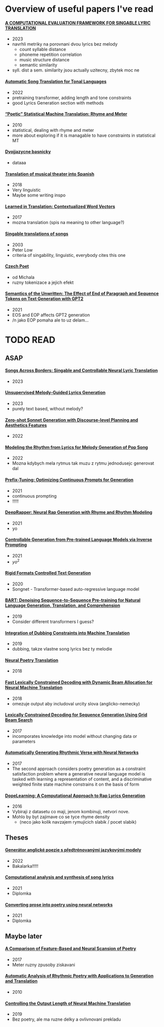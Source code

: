 # Overview of useful papers I've read

#### [A COMPUTATIONAL EVALUATION FRAMEWORK FOR SINGABLE LYRIC TRANSLATION](https://arxiv.org/abs/2308.13715)
- 2023
- navrhli metriky na porovnani dvou lyrics bez melody
    - count syllable distance
    - phoneme repetition correlation
    - music structure distance
    - semantic similarity
- syll. dist a sem. similarity jsou actually uzitecny, zbytek moc ne

#### [Automatic Song Translation for Tonal Languages](https://aclanthology.org/2022.findings-acl.60/)
- 2022
- pretraining transformer, adding length and tone constraints
- good Lyrics Generation section with methods

#### [“Poetic” Statistical Machine Translation: Rhyme and Meter](https://aclanthology.org/D10-1016/)
- 2010
- statistical, dealing with rhyme and meter
- more about exploring if it is managable to have constraints in statistical MT

#### [Dvojjazycne basnicky](https://www.vzjp.cz/verse.htm)
- dataaa

#### [Translation of musical theater into Spanish](https://repositori.upf.edu/bitstream/handle/10230/36040/Russell_2018.pdf?sequence=1&isAllowed=y)
- 2018
- Very linguistic
- Maybe some writing inspo

#### [Learned in Translation: Contextualized Word Vectors](https://proceedings.neurips.cc/paper_files/paper/2017/hash/20c86a628232a67e7bd46f76fba7ce12-Abstract.html)
- 2017
- mozna translation (spis na meaning to other language?)

#### [Singable translations of songs](https://www.tandfonline.com/doi/abs/10.1080/0907676X.2003.9961466)
- 2003
- Peter Low
- criteria of singability, linguistic, everybody cites this one

#### [Czech Poet](https://storage.ms.mff.cuni.cz/d/77b360c6c0244340894b/files/?p=%2FGPT_Czech_Poet.pdf)
- od Michala
- ruzny tokenizace a jejich efekt

#### [Semantics of the Unwritten: The Effect of End of Paragraph and Sequence Tokens on Text Generation with GPT2](https://aclanthology.org/2021.acl-srw.16/)
- 2021
- EOS and EOP affects GPT2 generation
- /n jako EOP pomaha ale to uz delam...





# TODO READ

## ASAP

#### [Songs Across Borders: Singable and Controllable Neural Lyric Translation](https://arxiv.org/abs/2305.16816)
- 2023

#### [Unsupervised Melody-Guided Lyrics Generation](https://arxiv.org/abs/2305.07760)
- 2023
- purely text based, without melody? 

#### [Zero-shot Sonnet Generation with Discourse-level Planning and Aesthetics Features](https://aclanthology.org/2022.naacl-main.262/)
- 2022

#### [Modeling the Rhythm from Lyrics for Melody Generation of Pop Song](https://arxiv.org/abs/2301.01361)
- 2022
- Mozna kdybych mela rytmus tak muzu z rytmu jednodusejc generovat dal

#### [Prefix-Tuning: Optimizing Continuous Prompts for Generation](https://aclanthology.org/2021.acl-long.353/)
- 2021
- continuous prompting
- !!!!!

#### [DeepRapper: Neural Rap Generation with Rhyme and Rhythm Modeling](https://arxiv.org/abs/2107.01875)
- 2021
- yo

#### [Controllable Generation from Pre-trained Language Models via Inverse Prompting](https://arxiv.org/abs/2103.10685)
- 2021
- $yo^2$

#### [Rigid Formats Controlled Text Generation](https://arxiv.org/abs/2004.08022)
- 2020
- Songnet - Transformer-based auto-regressive language model

#### [BART: Denoising Sequence-to-Sequence Pre-training for Natural Language Generation, Translation, and Comprehension]()
- 2019
- Consider different transformers I guess?

#### [Integration of Dubbing Constraints into Machine Translation](https://aclanthology.org/W19-5210/)
- 2019
- dubbing, takze vlastne song lyrics bez ty melodie

#### [Neural Poetry Translation](https://aclanthology.org/N18-2011/)
- 2018

#### [Fast Lexically Constrained Decoding with Dynamic Beam Allocation for Neural Machine Translation](https://aclanthology.org/N18-1119/)
- 2018
- omezuje output aby includoval urcity slova (anglicko-nemecky)

#### [Lexically Constrained Decoding for Sequence Generation Using Grid Beam Search](https://aclanthology.org/P17-1141/)
- 2017
- incomporates knowledge into model without changing data or parameters

#### [Automatically Generating Rhythmic Verse with Neural Networks](https://aclanthology.org/P17-1016/)
- 2017
- The second approach considers poetry generation as a constraint satisfaction problem where a generative neural language model is tasked with learning a representation of content, and a discriminative weighted finite state machine constrains it on the basis of form

#### [DopeLearning: A Computational Approach to Rap Lyrics Generation](https://arxiv.org/abs/1505.04771)
- 2016
- Vybiraji z datasetu co maji, jenom kombinuji, netvori nove.
- Mohlo by byt zajimave co se tyce rhyme density
    - (neco jako kolik navzajem rymujicich slabik / pocet slabik)


## Theses

#### [Generátor anglické poezie s předtrénovanými jazykovými modely](https://dspace.cuni.cz/handle/20.500.11956/174292)
- 2022
- Bakalarka!!!!!

#### [Computational analysis and synthesis of song lyrics](https://dspace.cuni.cz/handle/20.500.11956/147665)
- 2021
- Diplomka

#### [Converting prose into poetry using neural networks](https://dspace.cuni.cz/handle/20.500.11956/148157)
- 2021
- Diplomka


## Maybe later

#### [A Comparison of Feature-Based and Neural Scansion of Poetry](https://aclanthology.org/R17-1003/)
- 2017
- Meter ruzny zpusoby ziskavani

#### [Automatic Analysis of Rhythmic Poetry with Applications to Generation and Translation](https://aclanthology.org/D10-1051/)
- 2010

#### [Controlling the Output Length of Neural Machine Translation](https://arxiv.org/abs/1910.10408)
- 2019
- Bez poetry, ale ma ruzne delky a ovlivnovani prekladu